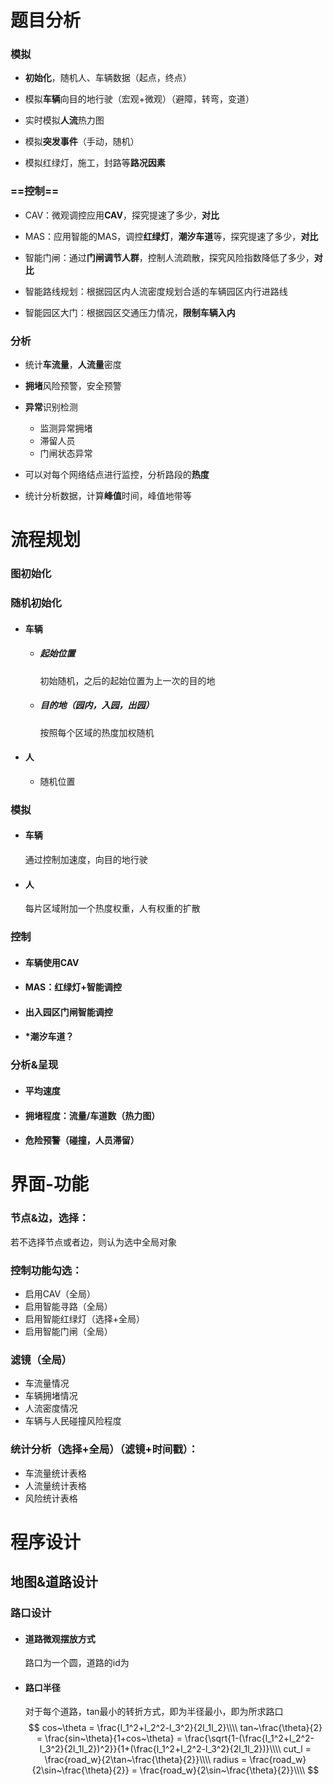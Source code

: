 # 题目分析

### 模拟

- **初始化**，随机人、车辆数据（起点，终点）

- 模拟**车辆**向目的地行驶（宏观+微观）（避障，转弯，变道）

- 实时模拟**人流**热力图

- 模拟**突发事件**（手动，随机）

- 模拟红绿灯，施工，封路等**路况因素**

### ==控制==

- CAV：微观调控应用**CAV**，探究提速了多少，**对比**

- MAS：应用智能的MAS，调控**红绿灯**，**潮汐车道**等，探究提速了多少，**对比**

- 智能门闸：通过**门闸调节人群**，控制人流疏散，探究风险指数降低了多少，**对比**

- 智能路线规划：根据园区内人流密度规划合适的车辆园区内行进路线

- 智能园区大门：根据园区交通压力情况，**限制车辆入内**

### 分析

- 统计**车流量**，**人流量**密度

- **拥堵**风险预警，安全预警

- **异常**识别检测
     - 监测异常拥堵
     - 滞留人员
     - 门闸状态异常

- 可以对每个网络结点进行监控，分析路段的**热度**

- 统计分析数据，计算**峰值**时间，峰值地带等

# 流程规划

### 图初始化



### 随机初始化

- #### 车辆

     - ##### 起始位置

          初始随机，之后的起始位置为上一次的目的地

     - ##### 目的地（园内，入园，出园）

          按照每个区域的热度加权随机

          

- #### 人

     - 随机位置

### 模拟

- #### 车辆

     通过控制加速度，向目的地行驶

- #### 人

     每片区域附加一个热度权重，人有权重的扩散

### 控制

- #### 车辆使用CAV

- #### MAS：红绿灯+智能调控

- #### 出入园区门闸智能调控

- #### *潮汐车道？

### 分析&呈现

- #### 平均速度

- #### 拥堵程度：流量/车道数（热力图）

- #### 危险预警（碰撞，人员滞留）



# 界面-功能

### 节点&边，选择：

若不选择节点或者边，则认为选中全局对象

### 控制功能勾选：

- 启用CAV（全局）
- 启用智能寻路（全局）
- 启用智能红绿灯（选择+全局）
- 启用智能门闸（全局）

### 滤镜（全局）

- 车流量情况
- 车辆拥堵情况
- 人流密度情况
- 车辆与人民碰撞风险程度

### 统计分析（选择+全局）（滤镜+时间戳）：

- 车流量统计表格
- 人流量统计表格
- 风险统计表格

# 程序设计

## 地图&道路设计

### 路口设计

- #### 道路微观摆放方式

     路口为一个圆，道路的id为

- #### 路口半径

     对于每个道路，tan最小的转折方式，即为半径最小，即为所求路口
     $$
     cos~\theta = \frac{l_1^2+l_2^2-l_3^2}{2l_1l_2}\\\\
     tan~\frac{\theta}{2} = \frac{sin~\theta}{1+cos~\theta} = \frac{\sqrt{1-(\frac{l_1^2+l_2^2-l_3^2}{2l_1l_2})^2}}{1+(\frac{l_1^2+l_2^2-l_3^2}{2l_1l_2})}\\\\
     cut_l = \frac{road_w}{2\tan~\frac{\theta}{2}}\\\\
     radius = \frac{road_w}{2\sin~\frac{\theta}{2}} = \frac{road_w}{2\sin~\frac{\theta}{2}}\\\\
     $$
     



